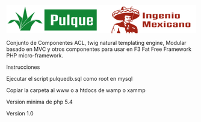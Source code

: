 [![Pulque](ui/img/maguey.png)](http://www.tuzoftware.com/)

Conjunto de Componentes ACL, twig natural templating engine, Modular basado en MVC y otros componentes para usar 
en F3 Fat Free Framework PHP micro-framework.

Instrucciones

Ejecutar el script pulquedb.sql como root en mysql

Copiar la carpeta al www o a htdocs de wamp o xammp

Version minima de php 5.4

Version 1.0
